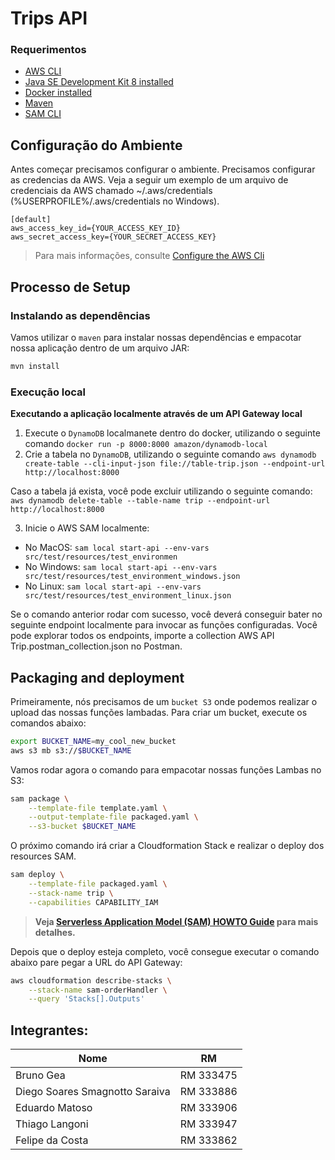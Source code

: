 # Trips API

### Requerimentos
* [AWS CLI](https://docs.aws.amazon.com/cli/latest/userguide/cli-chap-install.html)
* [Java SE Development Kit 8 installed](http://www.oracle.com/technetwork/java/javase/downloads/jdk8-downloads-2133151.html)
* [Docker installed](https://www.docker.com/community-edition)
* [Maven](https://maven.apache.org/install.html)
* [SAM CLI](https://github.com/awslabs/aws-sam-cli)

## Configuração do Ambiente
Antes começar precisamos configurar o ambiente. Precisamos configurar as credencias da AWS. Veja a seguir um exemplo de um arquivo de credenciais da AWS chamado ~/.aws/credentials (%USERPROFILE%/.aws/credentials no Windows).

```
[default]
aws_access_key_id={YOUR_ACCESS_KEY_ID}
aws_secret_access_key={YOUR_SECRET_ACCESS_KEY}
```

> Para mais informações, consulte [Configure the AWS Cli](https://docs.aws.amazon.com/cli/latest/userguide/cli-chap-configure.html)

## Processo de Setup

### Instalando as dependências
Vamos utilizar o `maven` para instalar nossas dependências e empacotar nossa aplicação dentro de um arquivo JAR:

```bash
mvn install
```

### Execução local

**Executando a aplicação localmente através de um API Gateway local**
1. Execute o `DynamoDB` localmanete dentro do docker, utilizando o seguinte comando `docker run -p 8000:8000 amazon/dynamodb-local`
2. Crie a tabela no `DynamoDB`, utilizando o seguinte comando `aws dynamodb create-table --cli-input-json file://table-trip.json --endpoint-url http://localhost:8000`

Caso a tabela já exista, você pode excluir utilizando o seguinte comando: `aws dynamodb delete-table --table-name trip --endpoint-url http://localhost:8000`

3. Inicie o AWS SAM localmente: 
* No MacOS: `sam local start-api --env-vars src/test/resources/test_environmen`
* No Windows: `sam local start-api --env-vars src/test/resources/test_environment_windows.json`
* No Linux: `sam local start-api --env-vars src/test/resources/test_environment_linux.json`

Se o comando anterior rodar com sucesso, você deverá conseguir bater no seguinte endpoint localmente para invocar as funções configuradas. Você pode explorar todos os endpoints, importe a collection AWS API Trip.postman_collection.json no Postman.

## Packaging and deployment
Primeiramente, nós precisamos de um `bucket S3` onde podemos realizar o upload das nossas funções lambadas. Para criar um bucket, execute os comandos abaixo:

```bash
export BUCKET_NAME=my_cool_new_bucket
aws s3 mb s3://$BUCKET_NAME
```
Vamos rodar agora o comando para empacotar nossas funções Lambas no S3:
```bash
sam package \
    --template-file template.yaml \
    --output-template-file packaged.yaml \
    --s3-bucket $BUCKET_NAME
```

O próximo comando irá criar a Cloudformation Stack e realizar o deploy dos resources SAM.

```bash
sam deploy \
    --template-file packaged.yaml \
    --stack-name trip \
    --capabilities CAPABILITY_IAM
```

> **Veja [Serverless Application Model (SAM) HOWTO Guide](https://github.com/awslabs/serverless-application-model/blob/master/HOWTO.md) para mais detalhes.**

Depois que o deploy esteja completo, você consegue executar o comando abaixo pare pegar a URL do API Gateway:

```bash
aws cloudformation describe-stacks \
    --stack-name sam-orderHandler \
    --query 'Stacks[].Outputs'
```

## Integrantes:

| Nome | RM |
| ---- | -- |
| Bruno Gea | RM 333475 |
| Diego Soares Smagnotto Saraiva | RM 333886 |
| Eduardo Matoso | RM 333906 |
| Thiago Langoni | RM 333947 |
| Felipe da Costa | RM 333862 |